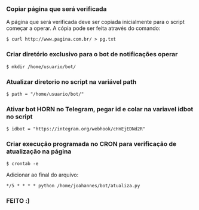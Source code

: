 
### Copiar página que será verificada ####

A página que será verificada deve ser copiada inicialmente para o script começar a operar. A cópia pode ser feita através do comando:

	$ curl http://www.pagina.com.br/ > pg.txt

### Criar diretório exclusivo para o bot de notificações operar ###

	$ mkdir /home/usuario/bot/

### Atualizar diretorio no script na variável path

	$ path = "/home/usuario/bot/"

### Ativar bot HORN no Telegram, pegar id e colar na variavel idbot no script

	$ idbot = "https://integram.org/webhook/cHnEjEDNd2R"

### Criar execução programada no CRON para verificação de atualização na página ###

	$ crontab -e

Adicionar ao final do arquivo:
	
	*/5 * * * * python /home/joahannes/bot/atualiza.py

### FEITO :)
